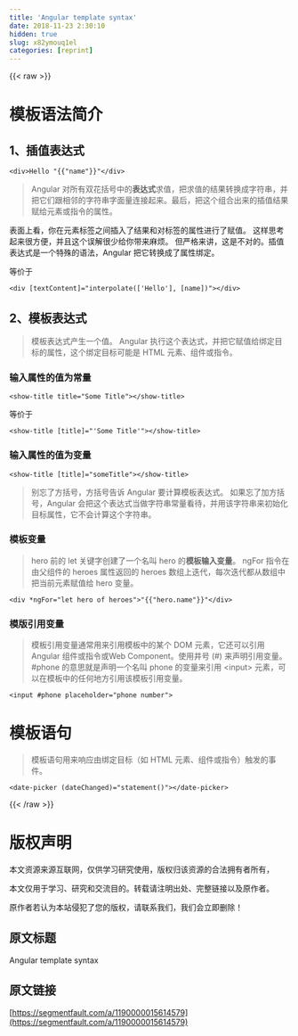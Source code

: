```yaml
---
title: 'Angular template syntax' 
date: 2018-11-23 2:30:10
hidden: true
slug: x82ymouq1el
categories: [reprint]
---
```


{{< raw >}}
<h1 id="articleHeader0">&#x6A21;&#x677F;&#x8BED;&#x6CD5;&#x7B80;&#x4ECB;</h1><h2 id="articleHeader1">1&#x3001;&#x63D2;&#x503C;&#x8868;&#x8FBE;&#x5F0F;</h2><div class="widget-codetool" style="display:none"><div class="widget-codetool--inner"><span class="selectCode code-tool" data-toggle="tooltip" data-placement="top" title="" data-original-title="&#x5168;&#x9009;"></span> <span type="button" class="copyCode code-tool" data-toggle="tooltip" data-placement="top" data-clipboard-text="&lt;div&gt;Hello "{{"name"}}"&lt;/div&gt;" title="" data-original-title="&#x590D;&#x5236;"></span> <span type="button" class="saveToNote code-tool" data-toggle="tooltip" data-placement="top" title="" data-original-title="&#x653E;&#x8FDB;&#x7B14;&#x8BB0;"></span></div></div><pre class="hljs applescript"><code style="word-break:break-word;white-space:initial">&lt;<span class="hljs-keyword">div</span>&gt;Hello "{{"<span class="hljs-built_in">name</span>"}}"&lt;/<span class="hljs-keyword">div</span>&gt;</code></pre><blockquote>Angular &#x5BF9;&#x6240;&#x6709;&#x53CC;&#x82B1;&#x62EC;&#x53F7;&#x4E2D;&#x7684;<strong>&#x8868;&#x8FBE;&#x5F0F;</strong>&#x6C42;&#x503C;&#xFF0C;&#x628A;&#x6C42;&#x503C;&#x7684;&#x7ED3;&#x679C;&#x8F6C;&#x6362;&#x6210;&#x5B57;&#x7B26;&#x4E32;&#xFF0C;&#x5E76;&#x628A;&#x5B83;&#x4EEC;&#x8DDF;&#x76F8;&#x90BB;&#x7684;&#x5B57;&#x7B26;&#x4E32;&#x5B57;&#x9762;&#x91CF;&#x8FDE;&#x63A5;&#x8D77;&#x6765;&#x3002;&#x6700;&#x540E;&#xFF0C;&#x628A;&#x8FD9;&#x4E2A;&#x7EC4;&#x5408;&#x51FA;&#x6765;&#x7684;&#x63D2;&#x503C;&#x7ED3;&#x679C;&#x8D4B;&#x7ED9;&#x5143;&#x7D20;&#x6216;&#x6307;&#x4EE4;&#x7684;&#x5C5E;&#x6027;&#x3002;</blockquote><p>&#x8868;&#x9762;&#x4E0A;&#x770B;&#xFF0C;&#x4F60;&#x5728;&#x5143;&#x7D20;&#x6807;&#x7B7E;&#x4E4B;&#x95F4;&#x63D2;&#x5165;&#x4E86;&#x7ED3;&#x679C;&#x548C;&#x5BF9;&#x6807;&#x7B7E;&#x7684;&#x5C5E;&#x6027;&#x8FDB;&#x884C;&#x4E86;&#x8D4B;&#x503C;&#x3002; &#x8FD9;&#x6837;&#x601D;&#x8003;&#x8D77;&#x6765;&#x5F88;&#x65B9;&#x4FBF;&#xFF0C;&#x5E76;&#x4E14;&#x8FD9;&#x4E2A;&#x8BEF;&#x89E3;&#x5F88;&#x5C11;&#x7ED9;&#x4F60;&#x5E26;&#x6765;&#x9EBB;&#x70E6;&#x3002; &#x4F46;&#x4E25;&#x683C;&#x6765;&#x8BB2;&#xFF0C;&#x8FD9;&#x662F;&#x4E0D;&#x5BF9;&#x7684;&#x3002;&#x63D2;&#x503C;&#x8868;&#x8FBE;&#x5F0F;&#x662F;&#x4E00;&#x4E2A;&#x7279;&#x6B8A;&#x7684;&#x8BED;&#x6CD5;&#xFF0C;Angular &#x628A;&#x5B83;&#x8F6C;&#x6362;&#x6210;&#x4E86;&#x5C5E;&#x6027;&#x7ED1;&#x5B9A;&#x3002;</p><p>&#x7B49;&#x4EF7;&#x4E8E;</p><div class="widget-codetool" style="display:none"><div class="widget-codetool--inner"><span class="selectCode code-tool" data-toggle="tooltip" data-placement="top" title="" data-original-title="&#x5168;&#x9009;"></span> <span type="button" class="copyCode code-tool" data-toggle="tooltip" data-placement="top" data-clipboard-text="&lt;div [textContent]=&quot;interpolate([&apos;Hello&apos;], [name])&quot;&gt;&lt;/div&gt;" title="" data-original-title="&#x590D;&#x5236;"></span> <span type="button" class="saveToNote code-tool" data-toggle="tooltip" data-placement="top" title="" data-original-title="&#x653E;&#x8FDB;&#x7B14;&#x8BB0;"></span></div></div><pre class="hljs applescript"><code style="word-break:break-word;white-space:initial">&lt;<span class="hljs-keyword">div</span> [textContent]=<span class="hljs-string">&quot;interpolate([&apos;Hello&apos;], [name])&quot;</span>&gt;&lt;/<span class="hljs-keyword">div</span>&gt;</code></pre><h2 id="articleHeader2">2&#x3001;&#x6A21;&#x677F;&#x8868;&#x8FBE;&#x5F0F;</h2><blockquote>&#x6A21;&#x677F;&#x8868;&#x8FBE;&#x5F0F;&#x4EA7;&#x751F;&#x4E00;&#x4E2A;&#x503C;&#x3002; Angular &#x6267;&#x884C;&#x8FD9;&#x4E2A;&#x8868;&#x8FBE;&#x5F0F;&#xFF0C;&#x5E76;&#x628A;&#x5B83;&#x8D4B;&#x503C;&#x7ED9;&#x7ED1;&#x5B9A;&#x76EE;&#x6807;&#x7684;&#x5C5E;&#x6027;&#xFF0C;&#x8FD9;&#x4E2A;&#x7ED1;&#x5B9A;&#x76EE;&#x6807;&#x53EF;&#x80FD;&#x662F; HTML &#x5143;&#x7D20;&#x3001;&#x7EC4;&#x4EF6;&#x6216;&#x6307;&#x4EE4;&#x3002;</blockquote><h3 id="articleHeader3">&#x8F93;&#x5165;&#x5C5E;&#x6027;&#x7684;&#x503C;&#x4E3A;&#x5E38;&#x91CF;</h3><div class="widget-codetool" style="display:none"><div class="widget-codetool--inner"><span class="selectCode code-tool" data-toggle="tooltip" data-placement="top" title="" data-original-title="&#x5168;&#x9009;"></span> <span type="button" class="copyCode code-tool" data-toggle="tooltip" data-placement="top" data-clipboard-text="&lt;show-title title=&quot;Some Title&quot;&gt;&lt;/show-title&gt;" title="" data-original-title="&#x590D;&#x5236;"></span> <span type="button" class="saveToNote code-tool" data-toggle="tooltip" data-placement="top" title="" data-original-title="&#x653E;&#x8FDB;&#x7B14;&#x8BB0;"></span></div></div><pre class="hljs gauss"><code style="word-break:break-word;white-space:initial">&lt;<span class="hljs-keyword">show</span>-<span class="hljs-built_in">title</span> <span class="hljs-built_in">title</span>=<span class="hljs-string">&quot;Some Title&quot;</span>&gt;&lt;/<span class="hljs-keyword">show</span>-<span class="hljs-built_in">title</span>&gt;</code></pre><p>&#x7B49;&#x4EF7;&#x4E8E;</p><div class="widget-codetool" style="display:none"><div class="widget-codetool--inner"><span class="selectCode code-tool" data-toggle="tooltip" data-placement="top" title="" data-original-title="&#x5168;&#x9009;"></span> <span type="button" class="copyCode code-tool" data-toggle="tooltip" data-placement="top" data-clipboard-text="&lt;show-title [title]=&quot;&apos;Some Title&apos;&quot;&gt;&lt;/show-title&gt;" title="" data-original-title="&#x590D;&#x5236;"></span> <span type="button" class="saveToNote code-tool" data-toggle="tooltip" data-placement="top" title="" data-original-title="&#x653E;&#x8FDB;&#x7B14;&#x8BB0;"></span></div></div><pre class="hljs gauss"><code style="word-break:break-word;white-space:initial">&lt;<span class="hljs-keyword">show</span>-<span class="hljs-built_in">title</span> [<span class="hljs-built_in">title</span>]=<span class="hljs-string">&quot;&apos;Some Title&apos;&quot;</span>&gt;&lt;/<span class="hljs-keyword">show</span>-<span class="hljs-built_in">title</span>&gt;</code></pre><h3 id="articleHeader4">&#x8F93;&#x5165;&#x5C5E;&#x6027;&#x7684;&#x503C;&#x4E3A;&#x53D8;&#x91CF;</h3><div class="widget-codetool" style="display:none"><div class="widget-codetool--inner"><span class="selectCode code-tool" data-toggle="tooltip" data-placement="top" title="" data-original-title="&#x5168;&#x9009;"></span> <span type="button" class="copyCode code-tool" data-toggle="tooltip" data-placement="top" data-clipboard-text="&lt;show-title [title]=&quot;someTitle&quot;&gt;&lt;/show-title&gt;" title="" data-original-title="&#x590D;&#x5236;"></span> <span type="button" class="saveToNote code-tool" data-toggle="tooltip" data-placement="top" title="" data-original-title="&#x653E;&#x8FDB;&#x7B14;&#x8BB0;"></span></div></div><pre class="hljs gauss"><code style="word-break:break-word;white-space:initial">&lt;<span class="hljs-keyword">show</span>-<span class="hljs-built_in">title</span> [<span class="hljs-built_in">title</span>]=<span class="hljs-string">&quot;someTitle&quot;</span>&gt;&lt;/<span class="hljs-keyword">show</span>-<span class="hljs-built_in">title</span>&gt;</code></pre><blockquote>&#x522B;&#x5FD8;&#x4E86;&#x65B9;&#x62EC;&#x53F7;&#xFF0C;&#x65B9;&#x62EC;&#x53F7;&#x544A;&#x8BC9; Angular &#x8981;&#x8BA1;&#x7B97;&#x6A21;&#x677F;&#x8868;&#x8FBE;&#x5F0F;&#x3002; &#x5982;&#x679C;&#x5FD8;&#x4E86;&#x52A0;&#x65B9;&#x62EC;&#x53F7;&#xFF0C;Angular &#x4F1A;&#x628A;&#x8FD9;&#x4E2A;&#x8868;&#x8FBE;&#x5F0F;&#x5F53;&#x505A;&#x5B57;&#x7B26;&#x4E32;&#x5E38;&#x91CF;&#x770B;&#x5F85;&#xFF0C;&#x5E76;&#x7528;&#x8BE5;&#x5B57;&#x7B26;&#x4E32;&#x6765;&#x521D;&#x59CB;&#x5316;&#x76EE;&#x6807;&#x5C5E;&#x6027;&#xFF0C;&#x5B83;&#x4E0D;&#x4F1A;&#x8BA1;&#x7B97;&#x8FD9;&#x4E2A;&#x5B57;&#x7B26;&#x4E32;&#x3002;</blockquote><h3 id="articleHeader5">&#x6A21;&#x677F;&#x53D8;&#x91CF;</h3><blockquote>hero &#x524D;&#x7684; let &#x5173;&#x952E;&#x5B57;&#x521B;&#x5EFA;&#x4E86;&#x4E00;&#x4E2A;&#x540D;&#x53EB; hero &#x7684;<strong>&#x6A21;&#x677F;&#x8F93;&#x5165;&#x53D8;&#x91CF;</strong>&#x3002; ngFor &#x6307;&#x4EE4;&#x5728;&#x7531;&#x7236;&#x7EC4;&#x4EF6;&#x7684; heroes &#x5C5E;&#x6027;&#x8FD4;&#x56DE;&#x7684; heroes &#x6570;&#x7EC4;&#x4E0A;&#x8FED;&#x4EE3;&#xFF0C;&#x6BCF;&#x6B21;&#x8FED;&#x4EE3;&#x90FD;&#x4ECE;&#x6570;&#x7EC4;&#x4E2D;&#x628A;&#x5F53;&#x524D;&#x5143;&#x7D20;&#x8D4B;&#x503C;&#x7ED9; hero &#x53D8;&#x91CF;&#x3002;</blockquote><div class="widget-codetool" style="display:none"><div class="widget-codetool--inner"><span class="selectCode code-tool" data-toggle="tooltip" data-placement="top" title="" data-original-title="&#x5168;&#x9009;"></span> <span type="button" class="copyCode code-tool" data-toggle="tooltip" data-placement="top" data-clipboard-text="&lt;div *ngFor=&quot;let hero of heroes&quot;&gt;"{{"hero.name"}}"&lt;/div&gt;" title="" data-original-title="&#x590D;&#x5236;"></span> <span type="button" class="saveToNote code-tool" data-toggle="tooltip" data-placement="top" title="" data-original-title="&#x653E;&#x8FDB;&#x7B14;&#x8BB0;"></span></div></div><pre class="hljs applescript"><code style="word-break:break-word;white-space:initial">&lt;<span class="hljs-keyword">div</span> *ngFor=<span class="hljs-string">&quot;let hero of heroes&quot;</span>&gt;"{{"hero.<span class="hljs-built_in">name</span>"}}"&lt;/<span class="hljs-keyword">div</span>&gt;</code></pre><h3 id="articleHeader6">&#x6A21;&#x7248;&#x5F15;&#x7528;&#x53D8;&#x91CF;</h3><blockquote>&#x6A21;&#x677F;&#x5F15;&#x7528;&#x53D8;&#x91CF;&#x901A;&#x5E38;&#x7528;&#x6765;&#x5F15;&#x7528;&#x6A21;&#x677F;&#x4E2D;&#x7684;&#x67D0;&#x4E2A; DOM &#x5143;&#x7D20;&#xFF0C;&#x5B83;&#x8FD8;&#x53EF;&#x4EE5;&#x5F15;&#x7528; Angular &#x7EC4;&#x4EF6;&#x6216;&#x6307;&#x4EE4;&#x6216;Web Component&#x3002;&#x4F7F;&#x7528;&#x4E95;&#x53F7; (#) &#x6765;&#x58F0;&#x660E;&#x5F15;&#x7528;&#x53D8;&#x91CF;&#x3002; #phone &#x7684;&#x610F;&#x601D;&#x5C31;&#x662F;&#x58F0;&#x660E;&#x4E00;&#x4E2A;&#x540D;&#x53EB; phone &#x7684;&#x53D8;&#x91CF;&#x6765;&#x5F15;&#x7528; &lt;input&gt; &#x5143;&#x7D20;&#xFF0C;&#x53EF;&#x4EE5;&#x5728;&#x6A21;&#x677F;&#x4E2D;&#x7684;&#x4EFB;&#x4F55;&#x5730;&#x65B9;&#x5F15;&#x7528;&#x8BE5;&#x6A21;&#x677F;&#x5F15;&#x7528;&#x53D8;&#x91CF;&#x3002;</blockquote><div class="widget-codetool" style="display:none"><div class="widget-codetool--inner"><span class="selectCode code-tool" data-toggle="tooltip" data-placement="top" title="" data-original-title="&#x5168;&#x9009;"></span> <span type="button" class="copyCode code-tool" data-toggle="tooltip" data-placement="top" data-clipboard-text="&lt;input #phone placeholder=&quot;phone number&quot;&gt;" title="" data-original-title="&#x590D;&#x5236;"></span> <span type="button" class="saveToNote code-tool" data-toggle="tooltip" data-placement="top" title="" data-original-title="&#x653E;&#x8FDB;&#x7B14;&#x8BB0;"></span></div></div><pre class="hljs stylus"><code style="word-break:break-word;white-space:initial">&lt;<span class="hljs-selector-tag">input</span> <span class="hljs-selector-id">#phone</span> placeholder=<span class="hljs-string">&quot;phone number&quot;</span>&gt;</code></pre><h1 id="articleHeader7">&#x6A21;&#x677F;&#x8BED;&#x53E5;</h1><blockquote>&#x6A21;&#x677F;&#x8BED;&#x53E5;&#x7528;&#x6765;&#x54CD;&#x5E94;&#x7531;&#x7ED1;&#x5B9A;&#x76EE;&#x6807;&#xFF08;&#x5982; HTML &#x5143;&#x7D20;&#x3001;&#x7EC4;&#x4EF6;&#x6216;&#x6307;&#x4EE4;&#xFF09;&#x89E6;&#x53D1;&#x7684;&#x4E8B;&#x4EF6;&#x3002;</blockquote><div class="widget-codetool" style="display:none"><div class="widget-codetool--inner"><span class="selectCode code-tool" data-toggle="tooltip" data-placement="top" title="" data-original-title="&#x5168;&#x9009;"></span> <span type="button" class="copyCode code-tool" data-toggle="tooltip" data-placement="top" data-clipboard-text="&lt;date-picker (dateChanged)=&quot;statement()&quot;&gt;&lt;/date-picker&gt;" title="" data-original-title="&#x590D;&#x5236;"></span> <span type="button" class="saveToNote code-tool" data-toggle="tooltip" data-placement="top" title="" data-original-title="&#x653E;&#x8FDB;&#x7B14;&#x8BB0;"></span></div></div><pre class="hljs applescript"><code style="word-break:break-word;white-space:initial">&lt;<span class="hljs-built_in">date</span>-picker (dateChanged)=<span class="hljs-string">&quot;statement()&quot;</span>&gt;&lt;/<span class="hljs-built_in">date</span>-picker&gt;</code></pre>
{{< /raw >}}

# 版权声明
本文资源来源互联网，仅供学习研究使用，版权归该资源的合法拥有者所有，

本文仅用于学习、研究和交流目的。转载请注明出处、完整链接以及原作者。

原作者若认为本站侵犯了您的版权，请联系我们，我们会立即删除！

## 原文标题
Angular template syntax

## 原文链接
[https://segmentfault.com/a/1190000015614579](https://segmentfault.com/a/1190000015614579)

